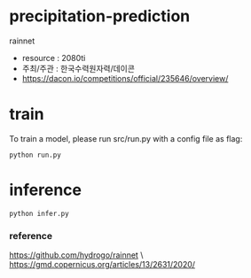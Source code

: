 # precipitation-prediction
rainnet
- resource : 2080ti
- 주최/주관 : 한국수력원자력/데이콘
- https://dacon.io/competitions/official/235646/overview/

# train
To train a model, please run src/run.py with a config file as flag:
```
python run.py
```

# inference
```
python infer.py
```

### reference
https://github.com/hydrogo/rainnet \ 
https://gmd.copernicus.org/articles/13/2631/2020/
